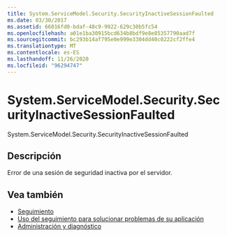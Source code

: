 ```yaml
---
title: System.ServiceModel.Security.SecurityInactiveSessionFaulted
ms.date: 03/30/2017
ms.assetid: 66016fd0-bdaf-48c9-9922-629c30b5fc54
ms.openlocfilehash: a01e1ba30915bcd634b8bdf9e8e85357790aad7f
ms.sourcegitcommit: bc293b14af795e0e999e3304dd40c0222cf2ffe4
ms.translationtype: MT
ms.contentlocale: es-ES
ms.lasthandoff: 11/26/2020
ms.locfileid: "96294747"
---
```

# <a name="systemservicemodelsecuritysecurityinactivesessionfaulted"></a>System.ServiceModel.Security.SecurityInactiveSessionFaulted

System.ServiceModel.Security.SecurityInactiveSessionFaulted  
  
## <a name="description"></a>Descripción  

 Error de una sesión de seguridad inactiva por el servidor.  
  
## <a name="see-also"></a>Vea también

- [Seguimiento](index.md)
- [Uso del seguimiento para solucionar problemas de su aplicación](using-tracing-to-troubleshoot-your-application.md)
- [Administración y diagnóstico](../index.md)
